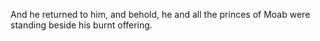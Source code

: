 And he returned to him, and behold, he and all the princes of Moab were standing beside his burnt offering.
